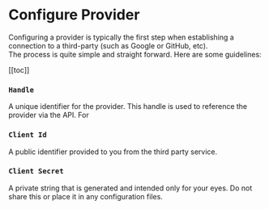 # Configure Provider

Configuring a provider is typically the first step when establishing a connection to a third-party (such as Google or GitHub, etc).  
The process is quite simple and straight forward.  Here are some guidelines:

[[toc]]

### `Handle`
A unique identifier for the provider.  This handle is used to reference the provider via the API.  For     

### `Client Id`
A public identifier provided to you from the third party service.

### `Client Secret`
A private string that is generated and intended only for your eyes.  Do not share this or place it in any configuration files.